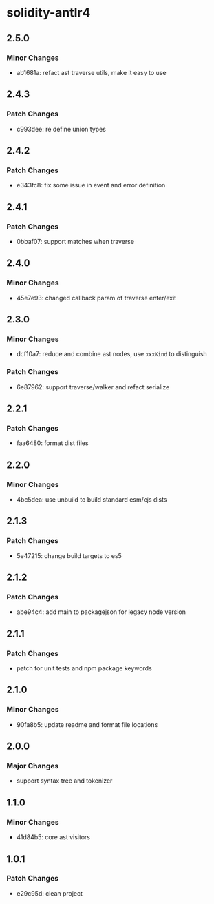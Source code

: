 # solidity-antlr4

## 2.5.0

### Minor Changes

- ab1681a: refact ast traverse utils, make it easy to use

## 2.4.3

### Patch Changes

- c993dee: re define union types

## 2.4.2

### Patch Changes

- e343fc8: fix some issue in event and error definition

## 2.4.1

### Patch Changes

- 0bbaf07: support matches when traverse

## 2.4.0

### Minor Changes

- 45e7e93: changed callback param of traverse enter/exit

## 2.3.0

### Minor Changes

- dcf10a7: reduce and combine ast nodes, use `xxxKind` to distinguish

### Patch Changes

- 6e87962: support traverse/walker and refact serialize

## 2.2.1

### Patch Changes

- faa6480: format dist files

## 2.2.0

### Minor Changes

- 4bc5dea: use unbuild to build standard esm/cjs dists

## 2.1.3

### Patch Changes

- 5e47215: change build targets to es5

## 2.1.2

### Patch Changes

- abe94c4: add main to packagejson for legacy node version

## 2.1.1

### Patch Changes

- patch for unit tests and npm package keywords

## 2.1.0

### Minor Changes

- 90fa8b5: update readme and format file locations

## 2.0.0

### Major Changes

- support syntax tree and tokenizer

## 1.1.0

### Minor Changes

- 41d84b5: core ast visitors

## 1.0.1

### Patch Changes

- e29c95d: clean project
